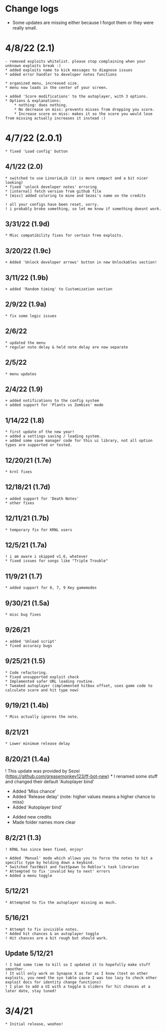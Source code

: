 # Change logs
* Some updates are missing either because I forgot them or they were really small.

# 4/8/22 (2.1)
	- removed exploits whitelist. please stop complaining when your unknown exploits break :)
	* added exploits name to kick messages to diagnose issues
	* added error handler to developer notes functions

	* organized menu, increased size.
	* menu now loads in the center of your screen.

	+ added 'Score modifications' to the autoplayer, with 3 options.
	* Options & explanations:
		* nothing: does nothing.
		* No decrease on miss: prevents misses from dropping you score.
		* Increase score on miss: makes it so the score you would lose from missing actually increases it instead :)

# 4/7/22 (2.0.1)
	* fixed 'Load config' button

## 4/1/22 (2.0)
	* switched to use LinoriaLib (it is more compact and a bit nicer looking)
	* fixed 'unlock developer notes' erroring
	* [internal] fetch version from github file
	* [misc] added coloring to mine and Sezei's name on the credits

	! all your configs have been reset, sorry.
	! i probably broke something, so let me know if something doesnt work.

## 3/31/22 (1.9d)
	* Misc compatibility fixes for certain free exploits.

## 3/20/22 (1.9c)
	+ Added 'Unlock developer arrows' button in new Unlockables section!

## 3/11/22 (1.9b)
	+ added 'Random timing' to Customization section

## 2/9/22 (1.9a)
	* fix some logic issues

## 2/6/22
	* updated the menu
	* regular note delay & held note delay are now separate

## 2/5/22
	* menu updates

## 2/4/22 (1.9)
	+ added notifications to the config system
	+ added support for 'Plants vs Zombies' mode

## 1/14/22 (1.8)
	* first update of the new year!
    + added a settings saving / loading system.
    + added some save manager code for this ui library, not all option types are supported or tested.

## 12/20/21 (1.7e)
	* krnl fixes

## 12/18/21 (1.7d)
	+ added support for 'Death Notes'
	* other fixes

## 12/11/21 (1.7b)
	* temporary fix for KRNL users

## 12/5/21 (1.7a)
	! i am aware i skipped v1.6, whatever
	* fixed issues for songs like "Triple Trouble"

## 11/9/21 (1.7)
	* added support for 6, 7, 9 Key gamemodes

## 9/30/21 (1.5a)
	* misc bug fixes

## 9/26/21
	+ added 'Unload script'
	* fixed accuracy bugs

## 9/25/21 (1.5)
	* Code refactoring.
    * Fixed unsupported exploit check
    * Implemented safer URL loading routine.
    * Tweaked autoplayer (implemented hitbox offset, uses game code to calculate score and hit type now)

## 9/19/21 (1.4b)
	* Miss actually ignores the note.

## 8/21/21
	* Lower minimum release delay

## 8/20/21 (1.4a)
   ! This update was provided by Sezei (https://github.com/greasemonkey123/ff-bot-new)
       * I renamed some stuff and changed their default 'Autoplayer bind'

   + Added 'Miss chance'
   + Added 'Release delay' (note: higher values means a higher chance to miss)
   + Added 'Autoplayer bind'
   * Added new credits
   * Made folder names more clear

## 8/2/21 (1.3)
    ! KRNL has since been fixed, enjoy!

    + Added 'Manual' mode which allows you to force the notes to hit a specific type by holding down a keybind.
    * Switched fastWait and fastSpawn to Roblox's task libraries
    * Attempted to fix 'invalid key to next' errors
    + Added a menu toggle

## 5/12/21
    * Attempted to fix the autoplayer missing as much.

## 5/16/21
    * Attempt to fix invisible notes.
    * Added hit chances & an autoplayer toggle
    ! Hit chances are a bit rough but should work.

## Update 5/12/21
	! I had some time to kill so I updated it to hopefully make stuff smoother.
	! It will only work on Synapse X as far as I know (test on other exploits, you need the syn table cause I was too lazy to check other exploit docs for identity change functions)
	! I plan to add a UI with a toggle & sliders for hit chances at a later date, stay tuned!

# 3/4/21
	* Initial release, woohoo!